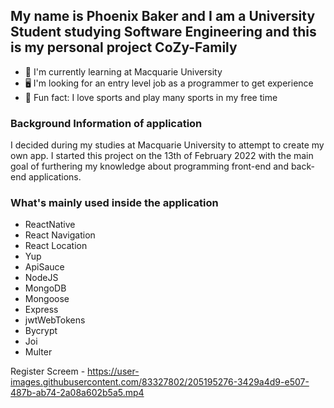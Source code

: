 ## My name is Phoenix Baker and I am a University Student studying Software Engineering and this is my personal project CoZy-Family

- 📖 I'm currently learning at Macquarie University
- 🖥️ I'm looking for an entry level job as a programmer to get experience
- 🏀 Fun fact: I love sports and play many sports in my free time

### Background Information of application

I decided during my studies at Macquarie University to attempt to create my own app. I started this project on the 13th of February 2022 with the main goal of furthering my knowledge about programming front-end and back-end applications.

### What's mainly used inside the application

- ReactNative
- React Navigation
- React Location
- Yup
- ApiSauce
- NodeJS
- MongoDB
- Mongoose
- Express
- jwtWebTokens
- Bycrypt
- Joi
- Multer

Register Screem -
https://user-images.githubusercontent.com/83327802/205195276-3429a4d9-e507-487b-ab74-2a08a602b5a5.mp4

